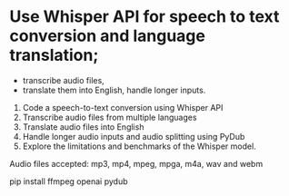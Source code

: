 # Use Whisper API for speech to text conversion and language translation; 
- transcribe audio files, 
- translate them into English, handle longer inputs.

1. Code a speech-to-text conversion using Whisper API
2. Transcribe audio files from multiple languages
3. Translate audio files into English
4. Handle longer audio inputs and audio splitting using PyDub
5. Explore the limitations and benchmarks of the Whisper model.

Audio files accepted: mp3, mp4, mpeg, mpga, m4a, wav and webm

pip install ffmpeg openai pydub